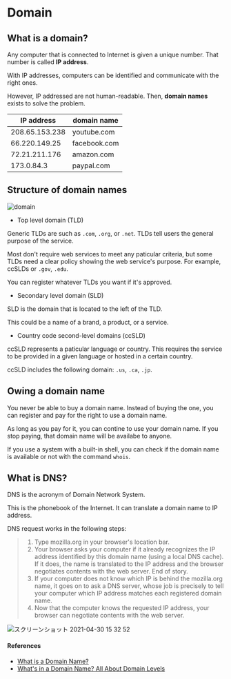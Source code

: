 # Domain

## What is a domain?

Any computer that is connected to Internet is given a unique number. That number is called **IP address**.

With IP addresses, computers can be identified and communicate with the right ones.

However, IP addressed are not human-readable. Then, **domain names** exists to solve the problem.

| IP address     | domain name  |
| -------------- | ------------ |
| 208.65.153.238 | youtube.com  |
| 66.220.149.25  | facebook.com |
| 72.21.211.176  | amazon.com   |
| 173.0.84.3     | paypal.com   |

## Structure of domain names

![domain](https://user-images.githubusercontent.com/51708229/116645810-87f1ac00-a9b1-11eb-986b-3ad457b18d4b.png)

- Top level domain (TLD)

Generic TLDs are such as `.com`, `.org`, or `.net`. TLDs tell users the general purpose of the service.

Most don't require web services to meet any paticular criteria, but some TLDs need a clear policy showing the web service's purpose. For example, ccSLDs or `.gov`, `.edu`.

You can register whatever TLDs you want if it's approved.

- Secondary level domain (SLD)

SLD is the domain that is located to the left of the TLD.

This could be a name of a brand, a product, or a service.

- Country code second-level domains (ccSLD)

ccSLD represents a paticular language or country. This requires the service to be provided in a given language or hosted in a certain country.

ccSLD includes the following domain: `.us`, `.ca`, `.jp`.

## Owing a domain name

You never be able to buy a domain name. Instead of buying the one, you can register and pay for the right to use a domain name.

As long as you pay for it, you can contine to use your domain name. If you stop paying, that domain name will be availabe to anyone.

If you use a system with a built-in shell, you can check if the domain name is available or not with the command `whois`.

## What is DNS?

DNS is the acronym of Domain Network System.

This is the phonebook of the Internet. It can translate a domain name to IP address.

DNS request works in the following steps:

>1. Type mozilla.org in your browser's location bar.
>2. Your browser asks your computer if it already recognizes the IP address identified by this domain name (using a local DNS cache). If it does, the name is translated to the IP address and the browser negotiates contents with the web server. End of story.
>3. If your computer does not know which IP is behind the mozilla.org name, it goes on to ask a DNS server, whose job is precisely to tell your computer which IP address matches each registered domain name.
>4. Now that the computer knows the requested IP address, your browser can negotiate contents with the web server.

![スクリーンショット 2021-04-30 15 32 52](https://user-images.githubusercontent.com/51708229/116657467-62709c80-a9c9-11eb-9726-6056a8a7784f.png)

#### References

- [What is a Domain Name?](https://developer.mozilla.org/en-US/docs/Learn/Common_questions/What_is_a_domain_name)
- [What's in a Domain Name? All About Domain Levels](https://hover.blog/whats-a-domain-name-subdomain-top-level-domain/)

